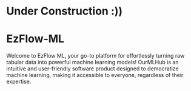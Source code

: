 # Under Construction :))
# EzFlow-ML
Welcome to EzFlow ML, your go-to platform for effortlessly turning raw tabular data into powerful machine learning models! OurMLHub is an intuitive and user-friendly software product designed to democratize machine learning, making it accessible to everyone, regardless of their expertise.
